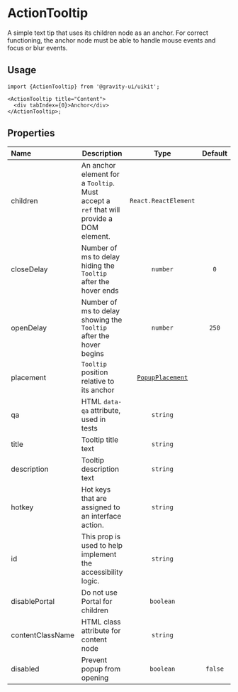 <!--GITHUB_BLOCK-->

# ActionTooltip

<!--/GITHUB_BLOCK-->

A simple text tip that uses its children node as an anchor. For correct functioning, the anchor node
must be able to handle mouse events and focus or blur events.

## Usage

```tsx
import {ActionTooltip} from '@gravity-ui/uikit';

<ActionTooltip title="Content">
  <div tabIndex={0}>Anchor</div>
</ActionTooltip>;
```

## Properties

| Name             | Description                                                                             |                       Type                       | Default |
| :--------------- | --------------------------------------------------------------------------------------- | :----------------------------------------------: | :-----: |
| children         | An anchor element for a `Tooltip`. Must accept a `ref` that will provide a DOM element. |               `React.ReactElement`               |         |
| closeDelay       | Number of ms to delay hiding the `Tooltip` after the hover ends                         |                     `number`                     |   `0`   |
| openDelay        | Number of ms to delay showing the `Tooltip` after the hover begins                      |                     `number`                     |  `250`  |
| placement        | `Tooltip` position relative to its anchor                                               | [`PopupPlacement`](../Popup/README.md#placement) |         |
| qa               | HTML `data-qa` attribute, used in tests                                                 |                     `string`                     |         |
| title            | Tooltip title text                                                                      |                     `string`                     |         |
| description      | Tooltip description text                                                                |                     `string`                     |         |
| hotkey           | Hot keys that are assigned to an interface action.                                      |                     `string`                     |         |
| id               | This prop is used to help implement the accessibility logic.                            |                     `string`                     |         |
| disablePortal    | Do not use Portal for children                                                          |                    `boolean`                     |         |
| contentClassName | HTML class attribute for content node                                                   |                     `string`                     |         |
| disabled         | Prevent popup from opening                                                              |                    `boolean`                     | `false` |

